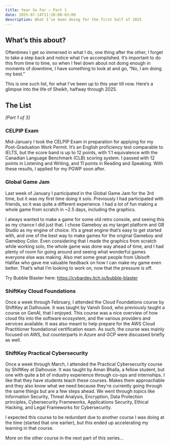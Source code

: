 ```yaml
---
title: Year So Far — Part 1
date: 2025-07-14T11:20:00-03:00
description: What I’ve been doing for the first half of 2025
---
```


## What’s this about?

Oftentimes I get so immersed in what I do, one thing after the other, I forget to take a step back and notice what I’ve accomplished. It’s important to do this from time to time, so when I feel down about not doing enough in moments of downtime, I have something to look at and go, “No, I am doing my best.”

This is one such list, for what I’ve been up to this year till now. Here’s a glimpse into the life of Sheikh, halfway through 2025.

## The List

_[Part 1 of 3]_

### CELPIP Exam

Mid-January I took the CELPIP Exam in preparation for applying for my Post-Graduation Work Permit. It’s an English proficiency test comparable to IELTS, but the score band is up to 12 points, with 1:1 equivalence with the Canadian Language Benchmark (CLB) scoring system. I passed with 12 points in Listening and Writing, and 11 points in Reading and Speaking. With these results, I applied for my PGWP soon after.

### Global Game Jam

Last week of January I participated in the Global Game Jam for the 3rd time, but it was my first time doing it solo. Previously I had participated with friends, so it was quite a different experience. I had a lot of fun making a whole game from scratch in ~2.5 days, including the graphics.

I always wanted to make a game for some old retro console, and seeing this as my chance I did just that. I chose Gameboy as my target platform and GB Studio as my engine of choice. It’s a great engine that’s easy to get started with, and one of the best way to make games for the original Gameboy and Gameboy Color. Even considering that I made the graphics from scratch while working solo, the whole game was done way ahead of time, and I had plenty of room for going around and seeing what wonderful games everyone else was making. Also met some great people from Ubisoft Halifax who gave me valuable feedback on how I can make my game even better. That’s what I’m looking to work on, now that the pressure is off.

Try Bubble Blaster here: https://cybardev.itch.io/bubble-blaster

### ShiftKey Cloud Foundations

Once a week through February, I attended the Cloud Foundations course by ShiftKey at Dalhousie. It was taught by Vansh Sood, who previously taught a course on GenAI, that I enjoyed. This course was a nice overview of how cloud fits into the software ecosystem, and the various providers and services available. It was also meant to help prepare for the AWS Cloud Practitioner foundational certification exam. As such, the course was mainly focused on AWS, but counterparts in Azure and GCP were discussed briefly as well.

### ShiftKey Practical Cybersecurity

Once a week through March, I attended the Practical Cybersecurity course by ShiftKey at Dalhousie. It was taught by Aman Bhalla, a fellow student, but one with quite a bit of industry experience through co-ops and internships. I like that they have students teach these courses. Makes them approachable and they also know what we need because they're currently going through the same things but are a few steps ahead. We went through topics like Information Security, Threat Analysis, Encryption, Data Protection principles, Cybersecurity Frameworks, Applications Security, Ethical Hacking, and Legal Frameworks for Cybersecurity.

I expected this course to be redundant due to another course I was doing at the time (started that one earlier), but this ended up accelerating my learning in that course.

More on the other course in the next part of this series…
